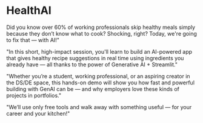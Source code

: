 # HealthAI


Did you know over 60% of working professionals skip healthy meals simply because they don’t know what to cook? Shocking, right? Today, we're going to fix that — with AI!"

"In this short, high-impact session, you'll learn to build an AI-powered app that gives healthy recipe suggestions in real time using ingredients you already have — all thanks to the power of Generative AI + Streamlit."

"Whether you’re a student, working professional, or an aspiring creator in the DS/DE space, this hands-on demo will show you how fast and powerful building with GenAI can be — and why employers love these kinds of projects in portfolios."

"We’ll use only free tools and walk away with something useful — for your career and your kitchen!"
